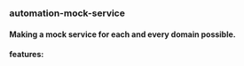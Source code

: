 ### automation-mock-service

#### Making a mock service for each and every domain possible.
#### features: 
 
